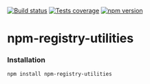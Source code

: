 [![Build status][build-image]][build-url]
[![Tests coverage][cov-image]][cov-url]
[![npm version][npm-image]][npm-url]

# npm-registry-utilities

### Installation

```bash
npm install npm-registry-utilities
```

[build-image]: https://github.com/medikoo/npm-registry-utilities/workflows/Integrate/badge.svg
[build-url]: https://github.com/medikoo/npm-registry-utilities/actions?query=workflow%3AIntegrate
[cov-image]: https://img.shields.io/codecov/c/github/medikoo/npm-registry-utilities.svg
[cov-url]: https://codecov.io/gh/medikoo/npm-registry-utilities
[npm-image]: https://img.shields.io/npm/v/npm-registry-utilities.svg
[npm-url]: https://www.npmjs.com/package/npm-registry-utilities
